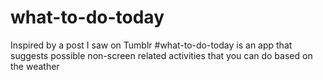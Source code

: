 # what-to-do-today

Inspired by a post I saw on Tumblr #what-to-do-today is an app that suggests possible non-screen related activities that you can do based on the weather
